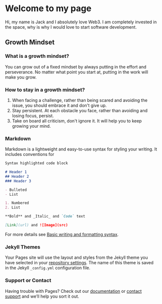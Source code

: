 # Welcome to my page
Hi, my name is Jack and I absolutely love Web3. I am completely invested in the space, why is why I would love to start software development.


## Growth Mindset
### What is a growth mindset?

You can grow out of a fixed mindset by always putting in the effort and perseverance. No matter what point you start at, putting in the work will make you grow.

### How to stay in a growth mindset?

1. When facing a challenge, rather than being scared and avoiding the issue, you should embrace it and don't give up.
2. Stay persistent. At each obstacle you face, rather than avoiding and losing focus, persist.
3. Take on board all criticism, don't ignore it. It will help you to keep growing your mind.


### Markdown

Markdown is a lightweight and easy-to-use syntax for styling your writing. It includes conventions for

```markdown
Syntax highlighted code block

# Header 1
## Header 2
### Header 3

- Bulleted
- List

1. Numbered
2. List

**Bold** and _Italic_ and `Code` text

[Link](url) and ![Image](src)
```

For more details see [Basic writing and formatting syntax](https://docs.github.com/en/github/writing-on-github/getting-started-with-writing-and-formatting-on-github/basic-writing-and-formatting-syntax).

### Jekyll Themes

Your Pages site will use the layout and styles from the Jekyll theme you have selected in your [repository settings](https://github.com/JDoy99/reading-notes/settings/pages). The name of this theme is saved in the Jekyll `_config.yml` configuration file.

### Support or Contact

Having trouble with Pages? Check out our [documentation](https://docs.github.com/categories/github-pages-basics/) or [contact support](https://support.github.com/contact) and we’ll help you sort it out.

